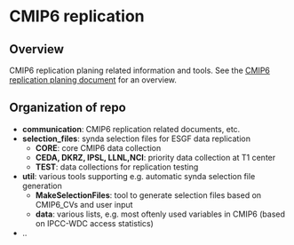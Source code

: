 # CMIP6 replication


## Overview

CMIP6 replication planing related information and tools.
See the [CMIP6 replication planing document](https://docs.google.com/document/d/1JvO9ezLeiRDiL9zB1hDqW7wm5K1lAXn7Q1EYNQB2jJc/edit) for an overview.

## Organization of repo

* **communication**: CMIP6 replication related documents, etc. 
* **selection_files**: synda selection files for ESGF data replication
   * **CORE**: core CMIP6 data collection
   * **CEDA, DKRZ, IPSL, LLNL,NCI**: priority data collection at T1 center
   * **TEST**: data collections for replication testing 
* **util**: various tools supporting e.g. automatic synda selection file generation
   * **MakeSelectionFiles**: tool to generate selection files based on CMIP6_CVs and user input
   * **data**: various lists, e.g. most oftenly used variables in CMIP6 (based on IPCC-WDC access statistics)
* .. 
   

